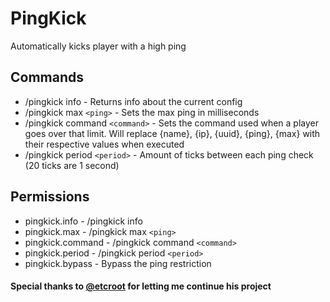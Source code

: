 # PingKick
Automatically kicks player with a high ping

## Commands
- /pingkick info - Returns info about the current config
- /pingkick max `<ping>` - Sets the max ping in milliseconds
- /pingkick command `<command>` - Sets the command used when a player goes over that limit. Will replace {name}, {ip}, {uuid}, {ping}, {max} with their respective values when executed
- /pingkick period `<period>` - Amount of ticks between each ping check (20 ticks are 1 second)

## Permissions
- pingkick.info - /pingkick info
- pingkick.max - /pingkick max `<ping>`
- pingkick.command - /pingkick command `<command>`
- pingkick.period - /pingkick period `<period>`
- pingkick.bypass - Bypass the ping restriction

#### Special thanks to [@etcroot](https://www.spigotmc.org/members/707841/) for letting me continue his project